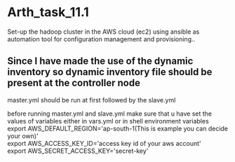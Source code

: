 # Arth_task_11.1
Set-up the hadoop cluster in the AWS cloud (ec2) using ansible as automation tool for configuration management and provisioning..
<h2> Since I have made the use of the dynamic inventory so dynamic inventory file should be present at the controller node</h2>
<p> master.yml should be run at first followed by the slave.yml</p>
<p>before running master.yml and slave.yml make sure that u have set the values of variables either in vars.yml or in shell environment variables<br>export AWS_DEFAULT_REGION='ap-south-1(This is example you can decide your own)'<br> export AWS_ACCESS_KEY_ID='access key id of your aws account'<br> export AWS_SECRET_ACCESS_KEY='secret-key'
